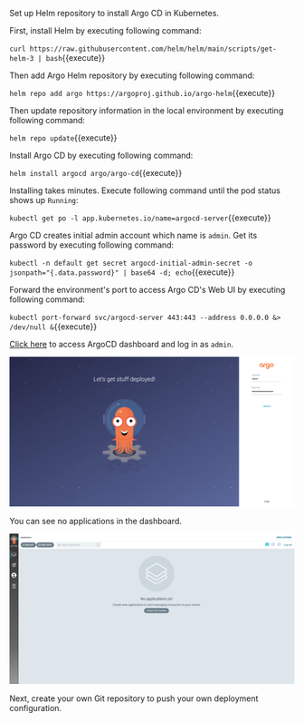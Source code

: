 Set up Helm repository to install Argo CD in Kubernetes.

First, install Helm by executing following command:

`curl https://raw.githubusercontent.com/helm/helm/main/scripts/get-helm-3 | bash`{{execute}}

Then add Argo Helm repository by executing following command:

`helm repo add argo https://argoproj.github.io/argo-helm`{{execute}}

Then update repository information in the local environment by executing following command:

`helm repo update`{{execute}}

Install Argo CD by executing following command:

`helm install argocd argo/argo-cd`{{execute}}

Installing takes minutes.
Execute following command until the pod status shows up `Running`:

`kubectl get po -l app.kubernetes.io/name=argocd-server`{{execute}}

Argo CD creates initial admin account which name is `admin`.
Get its password by executing following command:

`kubectl -n default get secret argocd-initial-admin-secret -o jsonpath="{.data.password}" | base64 -d; echo`{{execute}}

Forward the environment's port to access Argo CD's Web UI by executing following command:

`kubectl port-forward svc/argocd-server 443:443 --address 0.0.0.0 &> /dev/null &`{{execute}}

[Click here]({{TRAFFIC_HOST1_443}}) to access ArgoCD dashboard and log in as `admin`.

![Argo CD Login Page](argocd_login.png)

You can see no applications in the dashboard.

![Argo CD Applications](argocd_applications.png)

Next, create your own Git repository to push your own deployment configuration.
